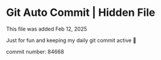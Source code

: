 # Git Auto Commit | Hidden File

This file was added Feb 12, 2025

Just for fun and keeping my daily git commit active 🤪

commit number: 84668
